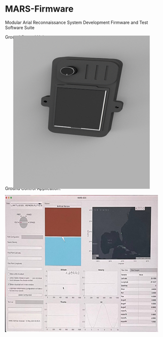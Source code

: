 # MARS-Firmware

Modular Arial Reconnaissance System Development Firmware and Test Software Suite

Ground Control Unit:

<p align = "center">
<img src = "https://github.com/nyameaama/MARS-GCS/blob/main/assets/Ground%20Relay%20Module%20v21.png" style="transform: rotate(270deg); width = "600" height = "450"/>
</p>

Ground Control Application:

<p align = "center">
<img src = "https://github.com/nyameaama/MARS-GCS/blob/main/assets/2023-05-22%2020.31.57.jpg" width = "600" height = "450"/>
</p>
